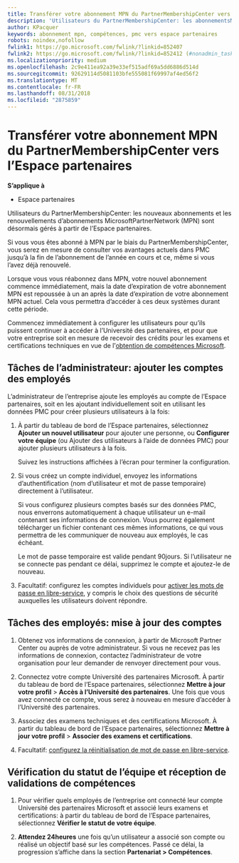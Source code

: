 ```yaml
---
title: Transférer votre abonnement MPN du PartnerMembershipCenter vers l’Espace partenaires
description: 'Utilisateurs du PartnerMembershipCenter: les abonnementsMPN sont désormais gérés à partir de l’Espace partenaires. Voici ce que vous devez faire.'
author: KPacquer
keywords: abonnement mpn, compétences, pmc vers espace partenaires
robots: noindex,nofollow
fwlink1: https://go.microsoft.com/fwlink/?linkid=852407
fwlink2: https://go.microsoft.com/fwlink/?linkid=852412 (#nonadmin_tasks)
ms.localizationpriority: medium
ms.openlocfilehash: 2c9e411ea92a39e33ef515adf69a5dd6886d514d
ms.sourcegitcommit: 92629114d5081103bfe555081f69997af4ed56f2
ms.translationtype: MT
ms.contentlocale: fr-FR
ms.lasthandoff: 08/31/2018
ms.locfileid: "2875859"
---
```

# <a name="transition-your-mpn-membership-from-partner-membership-center-to-partner-center"></a>Transférer votre abonnement MPN du PartnerMembershipCenter vers l’Espace partenaires

**S’applique à**
-  Espace partenaires

Utilisateurs du PartnerMembershipCenter: les nouveaux abonnements et les renouvellements d’abonnements MicrosoftPartnerNetwork (MPN) sont désormais gérés à partir de l’Espace partenaires.  

Si vous vous êtes abonné à MPN par le biais du PartnerMembershipCenter, vous serez en mesure de consulter vos avantages actuels dans PMC jusqu’à la fin de l’abonnement de l’année en cours et ce, même si vous l’avez déjà renouvelé. 

Lorsque vous vous réabonnez dans MPN, votre nouvel abonnement commence immédiatement, mais la date d’expiration de votre abonnement MPN est repoussée à un an après la date d’expiration de votre abonnement MPN actuel. Cela vous permettra d’accéder à ces deux systèmes durant cette période.

Commencez immédiatement à configurer les utilisateurs pour qu’ils puissent continuer à accéder à l’Université des partenaires, et pour que votre entreprise soit en mesure de recevoir des crédits pour les examens et certifications techniques en vue de lֹ’[obtention de compétences Microsoft](competencies.md). 

## <a name="admin-tasks-add-employee-accounts"></a>Tâches de l’administrateur: ajouter les comptes des employés

L’administrateur de l’entreprise ajoute les employés au compte de l’Espace partenaires, soit en les ajoutant individuellement soit en utilisant les données PMC pour créer plusieurs utilisateurs à la fois:

1.  À partir du tableau de bord de l’Espace partenaires, sélectionnez **Ajouter un nouvel utilisateur** pour ajouter une personne, ou **Configurer votre équipe** (ou Ajouter des utilisateurs à l’aide de données PMC) pour ajouter plusieurs utilisateurs à la fois.
    
    Suivez les instructions affichées à l’écran pour terminer la configuration.

2.  Si vous créez un compte individuel, envoyez les informations d’authentification (nom d’utilisateur et mot de passe temporaire) directement à l’utilisateur.

    Si vous configurez plusieurs comptes basés sur des données PMC, nous enverrons automatiquement à chaque utilisateur un e-mail contenant ses informations de connexion. Vous pourrez également télécharger un fichier contenant ces mêmes informations, ce qui vous permettra de les communiquer de nouveau aux employés, le cas échéant.

    Le mot de passe temporaire est valide pendant 90jours. Si l’utilisateur ne se connecte pas pendant ce délai, supprimez le compte et ajoutez-le de nouveau.

3.  Facultatif: configurez les comptes individuels pour [activer les mots de passe en libre-service](https://docs.microsoft.com/azure/active-directory/active-directory-passwords-getting-started), y compris le choix des questions de sécurité auxquelles les utilisateurs doivent répondre. 

## <a href="" id="nonadmin_tasks"></a> Tâches des employés: mise à jour des comptes

1.  Obtenez vos informations de connexion, à partir de Microsoft Partner Center ou auprès de votre administrateur. Si vous ne recevez pas les informations de connexion, contactez l’administrateur de votre organisation pour leur demander de renvoyer directement pour vous. 

2.  Connectez votre compte Université des partenaires Microsoft. À partir du tableau de bord de l’Espace partenaires, sélectionnez **Mettre à jour votre profil** > **Accès à l’Université des partenaires**.  Une fois que vous avez connecté ce compte, vous serez à nouveau en mesure d’accéder à l’Université des partenaires.

3.  Associez des examens techniques et des certifications Microsoft. À partir du tableau de bord de l’Espace partenaires, sélectionnez **Mettre à jour votre profil** > **Associer des examens et certifications**. 

4.  Facultatif: [configurez la réinitialisation de mot de passe en libre-service](https://docs.microsoft.com/en-us/azure/active-directory/active-directory-passwords-update-your-own-password).

## <a name="checking-team-status-and-receiving-competency-achievements"></a>Vérification du statut de l’équipe et réception de validations de compétences

1.  Pour vérifier quels employés de l’entreprise ont connecté leur compte Université des partenaires Microsoft et associé leurs examens et certifications: à partir du tableau de bord de l’Espace partenaires, sélectionnez **Vérifier le statut de votre équipe**.

2.  **Attendez 24heures** une fois qu’un utilisateur a associé son compte ou réalisé un objectif basé sur les compétences. Passé ce délai, la progression s’affiche dans la section **Partenariat > Compétences**.
